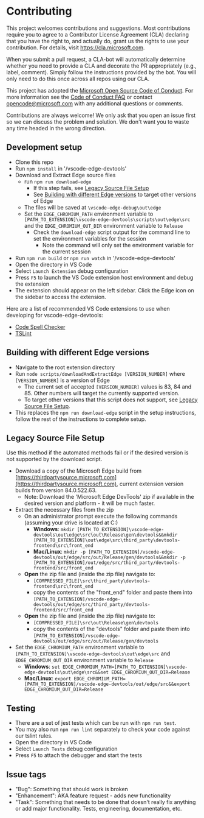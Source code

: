 # Contributing

This project welcomes contributions and suggestions.  Most contributions require you to agree to a
Contributor License Agreement (CLA) declaring that you have the right to, and actually do, grant us
the rights to use your contribution. For details, visit https://cla.microsoft.com.

When you submit a pull request, a CLA-bot will automatically determine whether you need to provide
a CLA and decorate the PR appropriately (e.g., label, comment). Simply follow the instructions
provided by the bot. You will only need to do this once across all repos using our CLA.

This project has adopted the [Microsoft Open Source Code of Conduct](https://opensource.microsoft.com/codeofconduct/).
For more information see the [Code of Conduct FAQ](https://opensource.microsoft.com/codeofconduct/faq/) or
contact [opencode@microsoft.com](mailto:opencode@microsoft.com) with any additional questions or comments.

Contributions are always welcome! We only ask that you open an issue first so we can discuss the problem and solution. We don't want you to waste any time headed in the wrong direction.

## Development setup
* Clone this repo
* Run `npm install` in '/vscode-edge-devtools'
* Download and Extract Edge source files
  * run `npm run download-edge`
    * If this step fails, see [Legacy Source File Setup](#legacy-source-file-setup)
    * See [Building with different Edge versions](#building-with-different-edge-versions) to target other versions of Edge
  * The files will be saved at `\vscode-edge-debug\out\edge`
  * Set the `EDGE_CHROMIUM_PATH` environment variable to `[PATH_TO_EXTENSION]\vscode-edge-devtools\scripts\out\edge\src` and the `EDGE_CHROMIUM_OUT_DIR` environment variable to `Release`
    * Check the `download-edge` script output for the command line to set the environment variables for the session
      * Note the command will only set the environment variable for the current session
* Run `npm run build` or `npm run watch` in '/vscode-edge-devtools'
* Open the directory in VS Code
* Select `Launch Extension` debug configuration
* Press `F5` to launch the VS Code extension host environment and debug the extension
* The extension should appear on the left sidebar.  Click the Edge icon on the sidebar to access the extension.

Here are a list of recommended VS Code extensions to use when developing for vscode-edge-devtools:
* [Code Spell Checker](https://marketplace.visualstudio.com/items?itemName=streetsidesoftware.code-spell-checker)
* [TSLint](https://marketplace.visualstudio.com/items?itemName=ms-vscode.vscode-typescript-tslint-plugin)

## Building with different Edge versions
* Navigate to the root extension directory
* Run `node scripts/downloadAndExtractEdge [VERSION_NUMBER]` where `[VERSION_NUMBER]` is a version of Edge
  * The current set of accepted `[VERSION_NUMBER]` values is 83, 84 and 85.  Other numbers will target the currently supported version.
  * To target other versions that this script does not support, see [Legacy Source File Setup](#legacy-source-file-setup).
* This replaces the `npm run download-edge` script in the setup instructions, follow the rest of the instructions to complete setup.

## Legacy Source File Setup
Use this method if the automated methods fail or if the desired version is not supported by the download script.
* Download a copy of the Microsoft Edge build from [https://thirdpartysource.microsoft.com](https://thirdpartysource.microsoft.com), current extension version builds from version 84.0.522.63.
  * Note: Download the 'Microsoft Edge DevTools' zip if available in the desired version and platform - it will be much faster.
* Extract the necessary files from the zip
  * On an administrator prompt execute the following commands (assuming your drive is located at C:\)
    * **Windows**: `mkdir [PATH_TO_EXTENSION]\vscode-edge-devtools\out\edge\src\out\Release\gen\devtools&&mkdir [PATH_TO_EXTENSION]\out\edge\src\third_party\devtools-frontend\src\front_end`
    * **Mac/Linux**: `mkdir -p [PATH_TO_EXTENSION]/vscode-edge-devtools/out/edge/src/out/Release/gen/devtools&&mkdir -p [PATH_TO_EXTENSION]/out/edge/src/third_party/devtools-frontend/src/front_end`
  * **Open** the zip file and (inside the zip file) navigate to:
    * `[COMPRESSED_FILE]\src\third_party\devtools-frontend\src\front_end`
    * copy the contents of the "front_end" folder and paste them into `[PATH_TO_EXTENSION]/vscode-edge-devtools/out/edge/src/third_party/devtools-frontend/src/front_end`
  * **Open** the zip file and (inside the zip file) navigate to:
    * `[COMPRESSED_FILE]\src\out\Release\gen\devtools`
    * copy the contents of the "devtools" folder and paste them into `[PATH_TO_EXTENSION]/vscode-edge-devtools/out/edge/src/out/Release/gen/devtools`
* Set the `EDGE_CHROMIUM_PATH` environment variable to `[PATH_TO_EXTENSION]\vscode-edge-devtools\out\edge\src` and `EDGE_CHROMIUM_OUT_DIR` environment variable to `Release`
    * **Windows**: `set EDGE_CHROMIUM_PATH=[PATH_TO_EXTENSION]\vscode-edge-devtools\out\edge\src&&set EDGE_CHROMIUM_OUT_DIR=Release`
    * **Mac/Linux**: `export EDGE_CHROMIUM_PATH=[PATH_TO_EXTENSION]/vscode-edge-devtools/out/edge/src&&export EDGE_CHROMIUM_OUT_DIR=Release`

## Testing
* There are a set of jest tests which can be run with `npm run test`.
* You may also run `npm run lint` separately to check your code against our tslint rules.
* Open the directory in VS Code
* Select `Launch Tests` debug configuration
* Press `F5` to attach the debugger and start the tests

## Issue tags
* "Bug": Something that should work is broken
* "Enhancement": AKA feature request - adds new functionality
* "Task": Something that needs to be done that doesn't really fix anything or add major functionality. Tests, engineering, documentation, etc.
